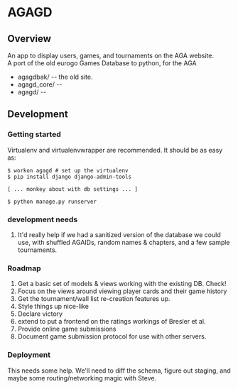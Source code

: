 
# AGAGD

## Overview
An app to display users, games, and tournaments on the AGA website.  
A port of the old eurogo Games Database to python, for the AGA

 - agagdbak/       -- the old site.
 - agagd_core/     --
 - agagd/          -- 

## Development

### Getting started

Virtualenv and virtualenvwrapper are recommended.  It should be as easy as:

~~~
$ workon agagd # set up the virtualenv
$ pip install django django-admin-tools

[ ... monkey about with db settings ... ]

$ python manage.py runserver
~~~

### development needs
1. It'd really help if we had a sanitized version of the database we could use,
with shuffled AGAIDs, random names & chapters, and a few sample tournaments.

### Roadmap

1. Get a basic set of models & views working with the existing DB. Check!
2. Focus on the views around viewing player cards and their game history
3. Get the tournament/wall list re-creation features up.
4. Style things up nice-like
5. Declare victory
6. extend to put a frontend on the ratings workings of Bresler et al.
7. Provide online game submissions
8. Document game submission protocol for use with other servers.


### Deployment

This needs some help.  We'll need to diff the schema, figure out staging, 
and maybe some routing/networking magic with Steve.



